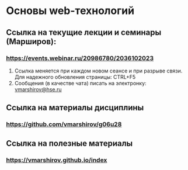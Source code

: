 
# Основы web-технологий
## Ссылка на текущие лекции и семинары (Марширов): 
### https://events.webinar.ru/20986780/2036102023
 1. Ссылка меняется при каждом новом сеансе и при разрыве связи. Для надежного обновления страницы: CTRL+F5
 2. Сообщения (в качестве чата) писать на электронку: vmarshirov@hse.ru

## Ссылка на материалы дисциплины 
### https://github.com/vmarshirov/g06u28


## Ссылка на полезные материалы 
### https://vmarshirov.github.io/index


